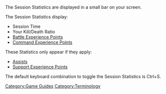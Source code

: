 The Session Statistics are displayed in a small bar on your screen.

The Session Statistics display:

- Session Time
- Your Kill/Death Ratio
- [Battle Experience Points](Battle_Experience_Points.md)
- [Command Experience Points](Command_Experience_Points.md)

These Statistics only appear if they apply:

- [Assists](Assist.md)
- [Support Experience Points](Support_Experience_Points.md)

The default keyboard combination to toggle the Session Statistics is
Ctrl+S.

[Category:Game Guides](Category:Game_Guides.md)
[Category:Terminology](Category:Terminology.md)
